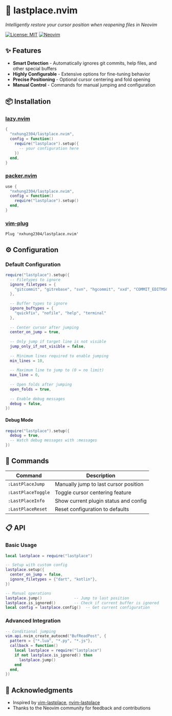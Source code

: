 # 🎯 lastplace.nvim

*Intelligently restore your cursor position when reopening files in Neovim*

[![License: MIT](https://img.shields.io/badge/License-MIT-blue.svg)](https://opensource.org/licenses/MIT)
[![Neovim](https://img.shields.io/badge/Neovim-0.7+-green.svg)](https://neovim.io)

## ✨ Features

- **Smart Detection** - Automatically ignores git commits, help files, and other special buffers
- **Highly Configurable** - Extensive options for fine-tuning behavior
- **Precise Positioning** - Optional cursor centering and fold opening
- **Manual Control** - Commands for manual jumping and configuration

## 📦 Installation

### [lazy.nvim](https://github.com/folke/lazy.nvim)

```lua
{
  "nxhung2304/lastplace.nvim",
  config = function()
    require("lastplace").setup({
      -- your configuration here
    })
  end,
}
```

### [packer.nvim](https://github.com/wbthomason/packer.nvim)

```lua
use {
  "nxhung2304/lastplace.nvim",
  config = function()
    require("lastplace").setup()
  end,
}
```

### [vim-plug](https://github.com/junegunn/vim-plug)

```vim
Plug 'nxhung2304/lastplace.nvim'
```

## ⚙️ Configuration

### Default Configuration

```lua
require("lastplace").setup({
  -- Filetypes to ignore
  ignore_filetypes = {
    "gitcommit", "gitrebase", "svn", "hgcommit", "xxd", "COMMIT_EDITMSG"
  },
  
  -- Buffer types to ignore  
  ignore_buftypes = {
    "quickfix", "nofile", "help", "terminal"
  },
  
  -- Center cursor after jumping
  center_on_jump = true,
  
  -- Only jump if target line is not visible
  jump_only_if_not_visible = false,
  
  -- Minimum lines required to enable jumping
  min_lines = 10,
  
  -- Maximum line to jump to (0 = no limit)
  max_line = 0,
  
  -- Open folds after jumping
  open_folds = true,
  
  -- Enable debug messages
  debug = false,
})
```

#### Debug Mode
```lua
require("lastplace").setup({
  debug = true,
  -- Watch debug messages with :messages
})
```

## 🔧 Commands

| Command | Description |
|---------|-------------|
| `:LastPlaceJump` | Manually jump to last cursor position |
| `:LastPlaceToggle` | Toggle cursor centering feature |
| `:LastPlaceInfo` | Show current plugin status and config |
| `:LastPlaceReset` | Reset configuration to defaults |

## 📋 API

### Basic Usage

```lua
local lastplace = require("lastplace")

-- Setup with custom config
lastplace.setup({
  center_on_jump = false,
  ignore_filetypes = {"dart", "kotlin"},
})

-- Manual operations
lastplace.jump()              -- Jump to last position
lastplace.is_ignored()        -- Check if current buffer is ignored
local config = lastplace.config()  -- Get current configuration
```

### Advanced Integration

```lua
-- Conditional jumping
vim.api.nvim_create_autocmd("BufReadPost", {
  pattern = {"*.lua", "*.py", "*.js"},
  callback = function()
    local lastplace = require("lastplace")
    if not lastplace.is_ignored() then
      lastplace.jump()
    end
  end,
})
```

## 🙏 Acknowledgments

- Inspired by [vim-lastplace](https://github.com/farmergreg/vim-lastplace), [nvim-lastplace](https://github.com/ethanholz/nvim-lastplace)
- Thanks to the Neovim community for feedback and contributions
